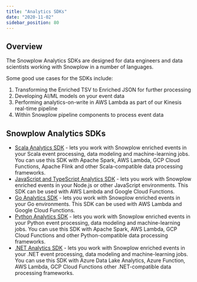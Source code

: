 ```yaml
---
title: "Analytics SDKs"
date: "2020-11-02"
sidebar_position: 80
---
```


## Overview

The Snowplow Analytics SDKs are designed for data engineers and data scientists working with Snowplow in a number of languages.

Some good use cases for the SDKs include:

1. Transforming the Enriched TSV to Enriched JSON for further processing
2. Developing AI/ML models on your event data
3. Performing analytics-on-write in AWS Lambda as part of our Kinesis real-time pipeline
4. Within Snowplow pipeline components to process event data

## Snowplow Analytics SDKs

- [Scala Analytics SDK](/docs/modeling-your-data/analytics-sdk/analytics-sdk-scala.md) - lets you work with Snowplow enriched events in your Scala event processing, data modeling and machine-learning jobs. You can use this SDK with Apache Spark, AWS Lambda, GCP Cloud Functions, Apache Flink and other Scala-compatible data processing frameworks.
- [JavaScript and TypeScript Analytics SDK](/docs/modeling-your-data/analytics-sdk/analytics-sdk-javascript.md) - lets you work with Snowplow enriched events in your Node.js or other JavaScript environments. This SDK can be used with AWS Lambda and Google Cloud Functions.
- [Go Analytics SDK](/docs/modeling-your-data/analytics-sdk/analytics-sdk-go.md) - lets you work with Snowplow enriched events in your Go environments. This SDK can be used with AWS Lambda and Google Cloud Functions.
- [Python Analytics SDK](/docs/modeling-your-data/analytics-sdk/analytics-sdk-python.md) - lets you work with Snowplow enriched events in your Python event processing, data modeling and machine-learning jobs. You can use this SDK with Apache Spark, AWS Lambda, GCP Cloud Functions and other Python-compatible data processing frameworks.
- [.NET Analytics SDK](/docs/modeling-your-data/analytics-sdk/analytics-sdk-net/index.md) - lets you work with Snowplow enriched events in your .NET event processing, data modeling and machine-learning jobs. You can use this SDK with Azure Data Lake Analytics, Azure Function, AWS Lambda, GCP Cloud Functions other .NET-compatible data processing frameworks.
